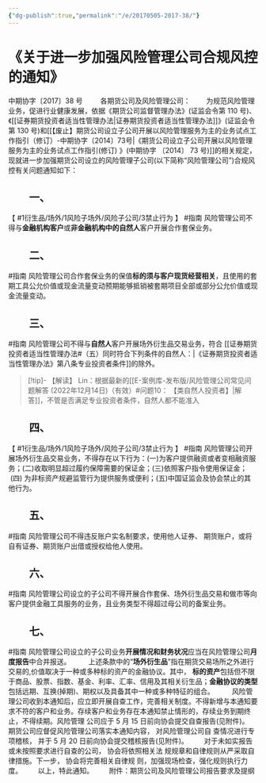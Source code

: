 ```yaml
---
{"dg-publish":true,"permalink":"/e/20170505-2017-38/"}
---
```



# 《关于进一步加强风险管理公司合规风控的通知》‌‌‌‌
中期协字〔2017〕38 号
‌‌‌‌　　
各期货公司及风险管理公司：
‌‌‌‌　　为规范风险管理业务，促进行业健康发展，依据《期货公司监督管理办法》(证监会令第 110 号)、《[[证券期货投资者适当性管理办法\|证券期货投资者适当性管理办法]]》(证监会令第 130 号)和[[【废止】期货公司设立子公司开展以风险管理服务为主的业务试点工作指引（修订）-中期协字〔2014〕73号\|《期货公司设立子公司开展以风险管理服务为主的业务试点工作指引(修订) 》(中期协字 〔2014〕 73 号)]]的相关规定，现就进一步加强期货公司设立的风险管理子公司(以下简称“风险管理公司”)合规风控有关问题通知如下：
## ‌‌‌‌　　一、
【 #1衍生品/场外/1风险子场外/风险子公司/3禁止行为 】 #指南
风险管理公司不得与**金融机构客户**或**非金融机构中的自然人**客户开展合作套保业务。
## ‌‌‌‌　　二、
#指南
风险管理公司合作套保业务的保值**标的须与客户现货经营相关**，且使用的套期工具公允价值或现金流量变动预期能够抵销被套期项目全部或部分公允价值或现金流量变动。
## ‌‌‌‌　　三、
#指南
风险管理公司不得与**自然人**客户开展场外衍生品交易业务，符合 [[证券期货投资者适当性管理办法#（五）同时符合下列条件的自然人：\|《证券期货投资者适当性管理办法》第八条专业投资者条件]]的除外。
>[!tip]- 【解读】 
>Lin：根据最新的[[E-案例库-发布版/风险管理公司常见问题解答 (2022年12月14日)（有效）#问题10： 【类自然人投资者】\|解答]]，不管是否满足专业投资者条件，自然人都不能准入
## ‌‌‌‌　　四、
【 #1衍生品/场外/1风险子场外/风险子公司/3禁止行为 】 #指南
风险管理公司开展场外衍生品交易业务，不得存在以下行为：(一)为客户提供融资或者变相融资服务；(二)收取明显超过履约保障需要的保证金；(三)依照客户指令使用保证金；  (四) 为非标资产规避监管行为提供服务或便利；(五)中国证监会及协会禁止的其他行为。
## ‌‌‌‌　　五、
#指南
风险管理公司不得违反账户实名制要求，使用他人证券、 期货账户，或将自有证券、期货账户出借或授权给他人使用。
## ‌‌‌‌　　六、
#指南
风险管理公司设立的子公司不得开展合作套保、场外衍生品交易和做市等向客户提供金融工具服务的业务，且业务类型不得超过母公司的备案业务。
## ‌‌‌‌　　七、 
#指南
风险管理公司设立的子公司业务**开展情况和财务状况**应当在风险管理公司**月度报告**中合并报送。
‌‌‌‌　　
上述条款中的“**场外衍生品**”指在期货交易场所之外进行交易的,价值取决于一种或多种标的资产的金融协议。其中， **标的资产**包括但不限于商品、股票、指数、基金、利率、汇率、信用及其相关衍生品；**金融协议的类型**包括远期、互换(掉期)、期权以及具备其中一种或多种特征的组合。
‌‌‌‌　　
风险管理公司收到本通知后，应立即开展自查工作，完善相关制度。不得新增与本通知要求不符的客户和业务。存续客户和业务存在本通知禁止情形的，存续业务到期终止，不得续期。风险管理 公司应于 5 月 15 日前向协会提交自查报告(见附件)。
‌‌‌‌　　期货公司应督促风险管理公司落实本通知内容， 对风险管理公司自 查情况进行专项稽核， 并于 5 月 20 日前向协会提交稽核报告(见附件)。
‌‌‌‌　　对于未如实报告或未按照要求进行自查的公司， 协会将依照相关法 规规章和自律规则从严采取自律措施。下一步， 协会将完善相关自律规 则，加强现场检查，强化规则执行力度。
‌‌‌‌　　以上，特此通知。
‌‌‌‌　　附件：期货公司及风险管理公司报告要求及提纲

